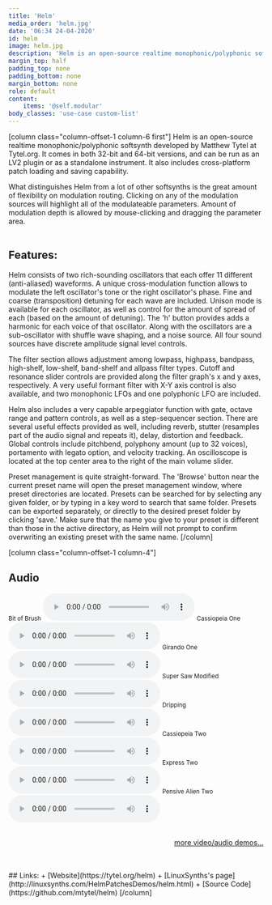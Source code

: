 ```yaml
---
title: 'Helm'
media_order: 'helm.jpg'
date: '06:34 24-04-2020'
id: helm
image: helm.jpg
description: 'Helm is an open-source realtime monophonic/polyphonic softsynth.'
margin_top: half
padding_top: none
padding_bottom: none
margin_bottom: none
role: default
content:
    items: '@self.modular'
body_classes: 'use-case custom-list'
---
```

[column class="column-offset-1 column-6 first"]
Helm is an open-source realtime monophonic/polyphonic softsynth developed by Matthew Tytel at Tytel.org. It comes in both 32-bit and 64-bit versions, and can be run as an LV2 plugin or as a standalone instrument. It also includes cross-platform patch loading and saving capability.

What distinguishes Helm from a lot of other softsynths is the great amount of flexibility on modulation routing. Clicking on any of the modulation sources will highlight all of the modulateable parameters. Amount of modulation depth is allowed by mouse-clicking and dragging the parameter area.
<br>
<br>

## Features:
Helm consists of two rich-sounding oscillators that each offer 11 different (anti-aliased) waveforms. A unique cross-modulation function allows to modulate the left oscillator's tone or the right oscillator's phase. Fine and coarse (transposition) detuning for each wave are included. Unison mode is available for each oscillator, as well as control for the amount of spread of each (based on the amount of detuning). The 'h' button provides adds a harmonic for each voice of that oscillator. Along with the oscillators are a sub-oscillator with shuffle wave shaping, and a noise source. All four sound sources have discrete amplitude signal level controls.

The filter section allows adjustment among lowpass, highpass, bandpass, high-shelf, low-shelf, band-shelf and allpass filter types. Cutoff and resonance slider controls are provided along the filter graph's x and y axes, respectively. A very useful formant filter with X-Y axis control is also available, and two monophonic LFOs and one polyphonic LFO are included.

Helm also includes a very capable arpeggiator function with gate, octave range and pattern controls, as well as a step-sequencer section. There are several useful effects provided as well, including reverb, stutter (resamples part of the audio signal and repeats it), delay, distortion and feedback. Global controls include pitchbend, polyphony amount (up to 32 voices), portamento with legato option, and velocity tracking. An oscilloscope is located at the top center area to the right of the main volume slider.

Preset management is quite straight-forward. The 'Browse' button near the current preset name will open the preset management window, where preset directories are located. Presets can be searched for by selecting any given folder, or by typing in a key word to search that same folder. Presets can be exported separately, or directly to the desired preset folder by clicking 'save.' Make sure that the name you give to your preset is different than those in the active directory, as Helm will not prompt to confirm overwriting an existing preset with the same name.
[/column]

[column class="column-offset-1 column-4"]
## Audio
<small>Bit of Brush</small>
![bitofbrush.ogg](bitofbrush.ogg)
<small>Cassiopeia One</small>
![cassiopeiaone.ogg](cassiopeiaone.ogg)
<small>Girando One</small>
![girandoone.ogg](girandoone.ogg)
<small>Super Saw Modified</small>
![supersawmodified.ogg](supersawmodified.ogg)
<small>Dripping</small>
![dripping.ogg](dripping.ogg)
<small>Cassiopeia Two</small>
![cassiopeiatwo.ogg](cassiopeiatwo.ogg)
<small>Express Two</small>
![expresstwo.ogg](expresstwo.ogg)
<small>Pensive Alien Two</small>
![pensivealientwo.ogg](pensivealientwo.ogg)
<br>
<br>
<p align="right">
 <a href="https://wiki.zynthian.org/index.php/Zynthian_Sound_Demos" target="_blank">more video/audio demos...</a>
</p>
<br>
<br>
## Links:
+ [Website](https://tytel.org/helm)
+ [LinuxSynths's page](http://linuxsynths.com/HelmPatchesDemos/helm.html)
+ [Source Code](https://github.com/mtytel/helm)
[/column]

